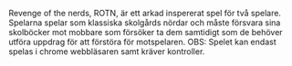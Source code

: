 Revenge of the nerds, ROTN, är ett arkad inspererat spel för två spelare. Spelarna spelar som klassiska skolgårds nördar och måste försvara sina skolböcker mot mobbare som försöker ta dem samtidigt som de behöver utföra uppdrag för att förstöra för motspelaren. 
OBS: Spelet kan endast spelas i chrome webbläsaren samt kräver kontroller. 
